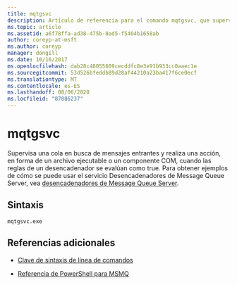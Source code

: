 ```yaml
---
title: mqtgsvc
description: Artículo de referencia para el comando mqtgsvc, que supervisa una cola para los mensajes entrantes y realiza una acción, en forma de un archivo ejecutable o un componente COM, cuando las reglas de un desencadenador se evalúan como true.
ms.topic: article
ms.assetid: a6f78ffa-ad38-475b-8ed5-f5404b1658ab
author: coreyp-at-msft
ms.author: coreyp
manager: dongill
ms.date: 10/16/2017
ms.openlocfilehash: dab28c48055609cecddfc8e3e91b933cc0aaec1e
ms.sourcegitcommit: 53d526bfeddb89d28af44210a23ba417f6ce0ecf
ms.translationtype: MT
ms.contentlocale: es-ES
ms.lasthandoff: 08/06/2020
ms.locfileid: "87886237"
---
```

# <a name="mqtgsvc"></a>mqtgsvc

Supervisa una cola en busca de mensajes entrantes y realiza una acción, en forma de un archivo ejecutable o un componente COM, cuando las reglas de un desencadenador se evalúan como true. Para obtener ejemplos de cómo se puede usar el servicio Desencadenadores de Message Queue Server, vea [desencadenadores de Message Queue Server](/previous-versions/windows/desktop/legacy/ms703197(v=vs.85)).

## <a name="syntax"></a>Sintaxis

```
mqtgsvc.exe
```

## <a name="additional-references"></a>Referencias adicionales

- [Clave de sintaxis de línea de comandos](command-line-syntax-key.md)

- [Referencia de PowerShell para MSMQ](/powershell/module/msmq/?view=win10-ps)
